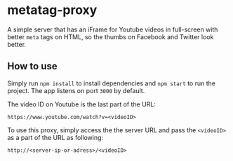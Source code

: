 # metatag-proxy

A simple server that has an iFrame for Youtube videos in full-screen with better `meta` tags on HTML, so the thumbs on Facebook and Twitter look better.

## How to use

Simply run `npm install` to install dependencies and `npm start` to run the project. The app listens on port `3000` by default.

The video ID on Youtube is the last part of the URL:

```
https://www.youtube.com/watch?v=<videoID>
```

To use this proxy, simply access the the server URL and pass the `<videoID>` as a part of the URL as following:

```
http://<server-ip-or-adress>/<videoID>
```
